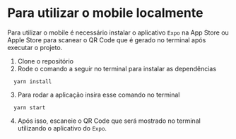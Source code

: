 # Para utilizar o mobile localmente

Para utilizar o mobile é necessário instalar o aplicativo ``Expo`` na App Store ou Apple Store
para scanear o QR Code que é gerado no terminal após executar o projeto.

1. Clone o repositório
2. Rode o comando a seguir no terminal para instalar as dependências

```ssh
  yarn install
```

3. Para rodar a aplicação insira esse comando no terminal

```ssh
  yarn start
```

4. Após isso, escaneie o QR Code que será mostrado no terminal utilizando o aplicativo do ``Expo``.
